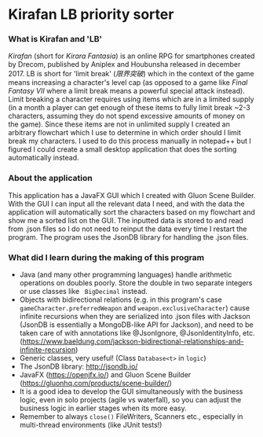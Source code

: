 # Kirafan LB priority sorter
### What is Kirafan and 'LB'
_Kirafan_ (short for _Kirara Fantasia_) is an online RPG for smartphones created by Drecom, published by Aniplex and Houbunsha released in december 2017. LB is short for 'limit break' (_限界突破_) which in the context of the game means increasing a character's level cap (as opposed to a game like _Final Fantasy VII_ where a limit break means a powerful special attack instead). Limit breaking a character requires using items which are in a limited supply (in a month a player can get enough of these items to fully limit break ~2-3 characters, assuming they do not spend excessive amounts of money on the game). Since these items are not in unlimited supply I created an arbitrary flowchart which I use to determine in which order should I limit break my characters. I used to do this process manually in notepad++ but I figured I could create a small desktop application that does the sorting automatically instead.

### About the application
This application has a JavaFX GUI which I created with Gluon Scene Builder. With the GUI I can input all the relevant data I need, and with the data the application will automatically sort the characters based on my flowchart and show me a sorted list on the GUI. The inputted data is stored to and read from .json files so I do not need to reinput the data every time I restart the program. The program uses the JsonDB library for handling the .json files.

### What did I learn during the making of this program
* Java (and many other programming languages) handle arithmetic operations on doubles poorly. Store the double in two separate integers or use classes like ``` BigDecimal```  instead.
* Objects with bidirectional relations (e.g. in this program's case ```gameCharacter.preferredWeapon``` and ```weapon.exclusiveCharacter```) cause infinite recursions when they are serialized into .json files with Jackson (JsonDB is essentially a MongoDB-like API for Jackson), and need to be taken care of with annotations like @JsonIgnore, @JsonIdentityInfo, etc. (https://www.baeldung.com/jackson-bidirectional-relationships-and-infinite-recursion)
* Generic classes, very useful! (Class ```Database<t>``` in ```logic```)
* The JsonDB library: http://jsondb.io/
* JavaFX (https://openjfx.io/) and Gluon Scene Builder (https://gluonhq.com/products/scene-builder/)
* It is a good idea to develop the GUI simultaneously with the business logic, even in solo projects (agile vs waterfall), so you can adjust the business logic in earlier stages when its more easy.
* Remember to always ```close()``` FileWriters, Scanners etc., especially in multi-thread environments (like JUnit tests!)
